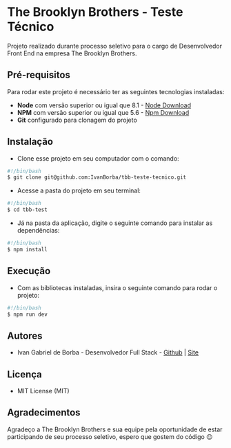 # The Brooklyn Brothers - Teste Técnico

Projeto realizado durante processo seletivo para o cargo de Desenvolvedor Front End na empresa The Brooklyn Brothers.

## Pré-requisitos

Para rodar este projeto é necessário ter as seguintes tecnologias instaladas:

- **Node** com versão superior ou igual que 8.1 - [Node Download](https://nodejs.org/pt-br/download/)
- **NPM** com versão superior ou igual que 5.6 - [Npm Download](https://www.npmjs.com/package/download)
- **Git** configurado para clonagem do projeto

## Instalação

- Clone esse projeto em seu computador com o comando:

```bash
#!/bin/bash
$ git clone git@github.com:IvanBorba/tbb-teste-tecnico.git
```

- Acesse a pasta do projeto em seu terminal:

```bash
#!/bin/bash
$ cd tbb-test
```

- Já na pasta da aplicação, digite o seguinte comando para instalar as dependências:

```bash
#!/bin/bash
$ npm install
```

## Execução

- Com as bibliotecas instaladas, insira o seguinte comando para rodar o projeto:

```bash
#!/bin/bash
$ npm run dev
```

## Autores

- Ivan Gabriel de Borba - Desenvolvedor Full Stack - [Github](https://github.com/IvanBorba) | [Site](https://portfolio-ivanborba.vercel.app/)

## Licença

- MIT License (MIT)

## Agradecimentos

Agradeço a The Brooklyn Brothers e sua equipe pela oportunidade de estar participando de seu processo seletivo, espero que gostem do código :wink:
